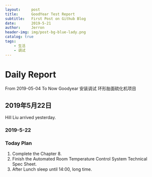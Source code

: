 ```yaml
---
layout:     post
title:      GoodYear Test Report
subtitle:   First Post on Github Blog
date:       2019-5-21
author:     Jerron
header-img: img/post-bg-blue-lady.png
catalog: true
tags:
    - 生活
    - 调试
---
```

# Daily Report
From 2019-05-04 To Now
Goodyear 安装调试 环形胎面硫化机项目
##
## 2019年5月22日
Hill Liu arrived yesterday.



























### 2019-5-22
### Today Plan
1) Complete the Chapter 8.
2) Finish the Automated Room Temperature Control System Technical Spec Sheet.
3) After Lunch sleep until 14:00, long time.
